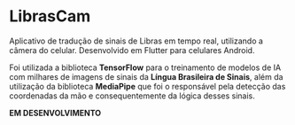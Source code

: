 # LibrasCam

Aplicativo de tradução de sinais de Libras em tempo real, utilizando a câmera do celular. Desenvolvido em Flutter para celulares Android.

Foi utilizada a biblioteca **TensorFlow** para o treinamento de modelos de IA com milhares de imagens de sinais da **Língua Brasileira de Sinais**, além da utilização da biblioteca **MediaPipe** que foi o responsável pela detecção das coordenadas da mão e consequentemente da lógica desses sinais.

**EM DESENVOLVIMENTO**
